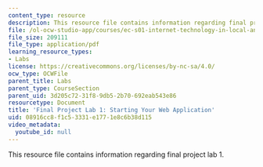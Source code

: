 ```yaml
---
content_type: resource
description: This resource file contains information regarding final project lab 1.
file: /ol-ocw-studio-app/courses/ec-s01-internet-technology-in-local-and-global-communities-spring-2005-summer-2005/08916cc8f1c53331e1771e8c6b38d115_MITEC_S01S05_sb00solb00.pdf
file_size: 209111
file_type: application/pdf
learning_resource_types:
- Labs
license: https://creativecommons.org/licenses/by-nc-sa/4.0/
ocw_type: OCWFile
parent_title: Labs
parent_type: CourseSection
parent_uid: 3d205c72-31f8-9db5-2b70-692eab543e86
resourcetype: Document
title: 'Final Project Lab 1: Starting Your Web Application'
uid: 08916cc8-f1c5-3331-e177-1e8c6b38d115
video_metadata:
  youtube_id: null
---
```

This resource file contains information regarding final project lab 1.